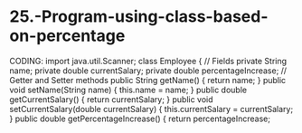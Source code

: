 # 25.-Program-using-class-based-on-percentage

CODING:
import java.util.Scanner;
class Employee {
// Fields
private String name;
private double currentSalary;
private double percentageIncrease;
// Getter and Setter methods
public String getName() {
return name;
}
public void setName(String name) {
this.name = name;
}
public double getCurrentSalary() {
return currentSalary;
}
public void setCurrentSalary(double currentSalary) {
this.currentSalary = currentSalary;
}
public double getPercentageIncrease() {
return percentageIncrease;

